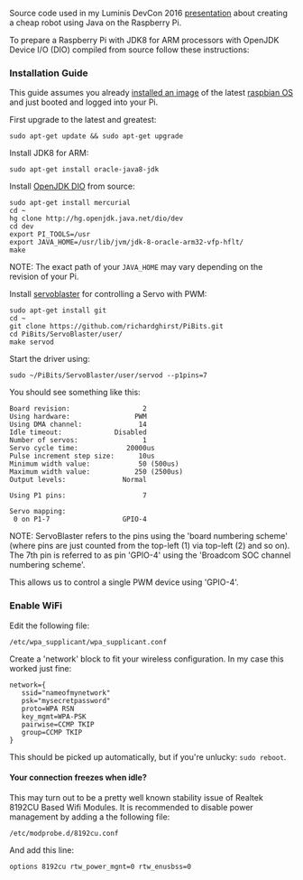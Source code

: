 Source code used in my Luminis DevCon 2016 [presentation](https://devcon.luminis.eu/creating-a-cheap-as-chips-robot-with-a-java-brain/) about creating a cheap robot using Java on the Raspberry Pi.  

To prepare a Raspberry Pi with JDK8 for ARM processors with OpenJDK Device I/O (DIO) compiled from source follow these instructions:


### Installation Guide

This guide assumes you already [installed an image](https://www.raspberrypi.org/documentation/installation/installing-images/) of the latest [raspbian OS](https://www.raspberrypi.org/downloads/raspbian/) and just booted and logged into your Pi.

First upgrade to the latest and greatest:

    sudo apt-get update && sudo apt-get upgrade

Install JDK8 for ARM:

    sudo apt-get install oracle-java8-jdk
    
Install [OpenJDK DIO](http://hg.openjdk.java.net/dio/dev) from source:

    sudo apt-get install mercurial
    cd ~
    hg clone http://hg.openjdk.java.net/dio/dev
    cd dev
    export PI_TOOLS=/usr
    export JAVA_HOME=/usr/lib/jvm/jdk-8-oracle-arm32-vfp-hflt/
    make

NOTE: The exact path of your `JAVA_HOME` may vary depending on the revision of your Pi.

Install [servoblaster](https://github.com/richardghirst/PiBits.git) for controlling a Servo with PWM:

    sudo apt-get install git
    cd ~
    git clone https://github.com/richardghirst/PiBits.git
    cd PiBits/ServoBlaster/user/
    make servod

Start the driver using:

    sudo ~/PiBits/ServoBlaster/user/servod --p1pins=7

You should see something like this: 

    Board revision:                  2
    Using hardware:                PWM
    Using DMA channel:              14
    Idle timeout:             Disabled
    Number of servos:                1
    Servo cycle time:            20000us
    Pulse increment step size:      10us
    Minimum width value:            50 (500us)
    Maximum width value:           250 (2500us)
    Output levels:              Normal

    Using P1 pins:                   7

    Servo mapping:
     0 on P1-7                  GPIO-4

NOTE: ServoBlaster refers to the pins using the 'board numbering scheme' (where pins are just counted from the top-left (1) via top-left (2) and so on). The 7th pin is referred to as pin 'GPIO-4' using the 'Broadcom SOC channel numbering scheme'.  

This allows us to control a single PWM device using 'GPIO-4'.

### Enable WiFi
Edit the following file:

    /etc/wpa_supplicant/wpa_supplicant.conf

Create a 'network' block to fit your wireless configuration. In my case this worked just fine: 

    network={
       ssid="nameofmynetwork"
       psk="mysecretpassword"
       proto=WPA RSN
       key_mgmt=WPA-PSK
       pairwise=CCMP TKIP
       group=CCMP TKIP
    }
This should be picked up automatically, but if you're unlucky: `sudo reboot`.

#### Your connection freezes when idle?
This may turn out to be a pretty well known stability issue of Realtek 8192CU Based Wifi Modules. It is recommended to disable power management by adding a the following file:

    /etc/modprobe.d/8192cu.conf

And add this line:

    options 8192cu rtw_power_mgnt=0 rtw_enusbss=0

